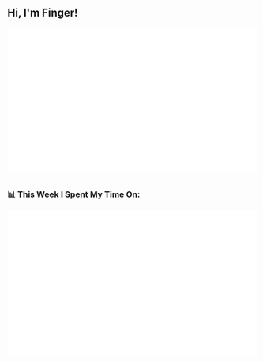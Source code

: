 <h2> Hi, I'm Finger!</h2>

<img align="right" src="https://raw.githubusercontent.com/spianmo/github-stats/master/generated/overview.svg#gh-light-mode-only">

<!-- <img align="right" height="160em" src="https://github-readme-stats-eight-theta.vercel.app/api/top-langs/?username=spianmo&layout=compact&langs_count=8&theme=algolia"/>	 -->
	
```go
package main

type Me struct {
	Name   string
	Job    string
	Code   string
	Skills string
}

func main() {
	me := &Me{
		Name:   "Finger",
		Job:    "Client-side Engineer",
		Code:   "Java, Kotlin, C#, Rust and C++ and Others",
		Skills: "Android, Security, Cross-platform client, NLP, CV, ASR ^o^",
	}
	_ = me
}
```


<h3>📊 This Week I Spent My Time On:</h3>
<img align='right' src="https://raw.githubusercontent.com/spianmo/github-stats/master/generated/languages.svg#gh-light-mode-only">

<!--START_SECTION:waka-->

```txt
Kotlin                 19 hrs 27 mins  ██████████████████░░░░░░░   72.24 %
XML                    2 hrs 43 mins   ██▓░░░░░░░░░░░░░░░░░░░░░░   10.13 %
Java                   1 hr 12 mins    █░░░░░░░░░░░░░░░░░░░░░░░░   04.46 %
Python                 58 mins         █░░░░░░░░░░░░░░░░░░░░░░░░   03.61 %
TOML                   52 mins         ▓░░░░░░░░░░░░░░░░░░░░░░░░   03.28 %
```

<!--END_SECTION:waka-->
